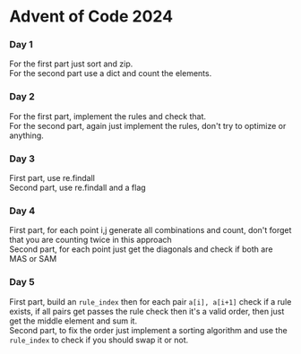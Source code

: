 # Advent of Code 2024

### Day 1

For the first part just sort and zip.  
For the second part use a dict and count the elements.

### Day 2

For the first part, implement the rules and check that.  
For the second part, again just implement the rules, don't try to optimize or anything.

### Day 3

First part, use re.findall  
Second part, use re.findall and a flag

### Day 4

First part, for each point i,j generate all combinations and count, don't forget that you are counting twice in this approach  
Second part, for each point just get the diagonals and check if both are MAS or SAM

### Day 5

First part, build an `rule_index` then for each pair `a[i], a[i+1]` check if a rule exists, if all pairs get passes the rule check then it's a valid order, then just get the middle element and sum it.  
Second part, to fix the order just implement a sorting algorithm and use the `rule_index` to check if you should swap it or not.